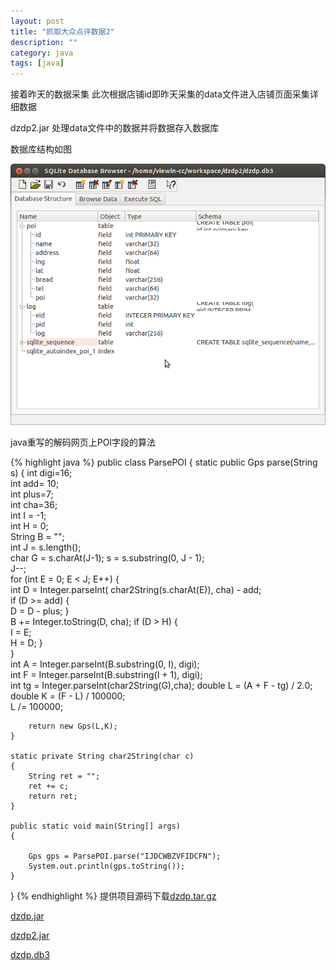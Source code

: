 ```yaml
---
layout: post
title: "抓取大众点评数据2"
description: ""
category: java
tags: [java]
---
```


接着昨天的数据采集 此次根据店铺id即昨天采集的data文件进入店铺页面采集详细数据

dzdp2.jar 处理data文件中的数据并将数据存入数据库

数据库结构如图

<div style="align: 'left';">
<img src= "/assets/pic/2012-12-20_db_struct.png" 
    style= "style=width: 100%;">
</div>



java重写的解码网页上POI字段的算法

{% highlight java %}
public class ParsePOI {
	static public Gps parse(String s)
	{
		int digi=16;  
		int add= 10;  
		int plus=7;  
		int cha=36;  
		int I = -1;  
		int H = 0;  
		String B = "";  
		int J = s.length();  
		char G =  s.charAt(J-1);
		s = s.substring(0, J - 1);  
		J--;  
		for (int E = 0; E < J; E++)
		{  
			int D = Integer.parseInt(
				char2String(s.charAt(E)), cha) - add;  
			if (D >= add) {  
				D = D - plus; 
			}  
			B += Integer.toString(D, cha);
			if (D > H) {  
				I = E;  
				H = D;
			}  
		}  
		int A = Integer.parseInt(B.substring(0, I), digi);  
		int F = Integer.parseInt(B.substring(I + 1), digi);  
		int tg = Integer.parseInt(char2String(G),cha);
		double L = (A + F - tg) / 2.0;  
		double K = (F - L) / 100000;  
		L /= 100000;  
	
		return new Gps(L,K);
	}

	static private String char2String(char c)
	{
		String ret = "";
		ret += c;
		return ret;
	}

	public static void main(String[] args) 
	{ 

		Gps gps = ParsePOI.parse("IJDCWBZVFIDCFN");
		System.out.println(gps.toString());
	}
}
{% endhighlight %}
提供项目源码下载[dzdp.tar.gz](/assets/file/dzdp.tar.gz)

[dzdp.jar](/assets/file/dzdp.jar)

[dzdp2.jar](/assets/file/dzdp2.jar)

[dzdp.db3](/assets/file/dzdp.db3)
